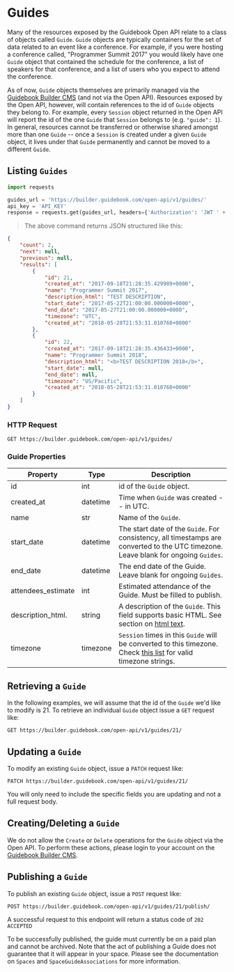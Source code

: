 # Guides

Many of the resources exposed by the Guidebook Open API relate to a class of objects called `Guide`. `Guide` objects are typically containers for the set of data related to an event like a conference. For example, if you were hosting a conference called, "Programmer Summit 2017" you would likely have one `Guide` object that contained the schedule for the conference, a list of speakers for that conference, and a list of users who you expect to attend the conference.

As of now, `Guide` objects themselves are primarily managed via the [Guidebook Builder CMS](https://builder.guidebook.com) (and not via the Open API). Resources exposed by the Open API, however, will contain references to the id of `Guide` objects they belong to. For example, every `Session` object returned in the Open API will report the id of the one `Guide` that `Session` belongs to (e.g. `"guide": 1`). In general, resources cannot be transferred or otherwise shared amongst more than one `Guide` -- once a `Session` is created under a given `Guide` object, it lives under that `Guide` permanently and cannot be moved to a different `Guide`.

## Listing `Guides`

```python
import requests

guides_url = 'https://builder.guidebook.com/open-api/v1/guides/'
api_key = 'API_KEY'
response = requests.get(guides_url, headers={'Authorization': 'JWT ' + api_key}).json()
```

> The above command returns JSON structured like this:

```json
{
	"count": 2,
	"next": null,
	"previous": null,
	"results": [
		{
			"id": 21,
			"created_at": "2017-09-18T21:28:35.429989+0000",
			"name": "Programmer Summit 2017",
			"description_html": "TEST DESCRIPTION",
			"start_date": "2017-05-22T21:00:00.000000+0000",
			"end_date": "2017-05-27T21:00:00.000000+0000",
			"timezone": "UTC",
			"created_at": "2018-05-28T21:53:31.010760+0000"
		},
		{
			"id": 22,
			"created_at": "2017-09-18T21:28:35.436433+0000",
			"name": "Programmer Summit 2018",
			"description_html": "<b>TEST DESCRIPTION 2018</b>",
			"start_date": null,
			"end_date": null,
			"timezone": "US/Pacific",
			"created_at": "2018-05-28T21:53:31.010760+0000"
		}
	]
}
```

### HTTP Request

`GET https://builder.guidebook.com/open-api/v1/guides/`

### Guide Properties

Property           | Type        | Description
---------          | --------    | --------
id                 | int         | id of the `Guide` object.
created_at         | datetime    | Time when `Guide` was created -- in UTC.
name               | str         | Name of the `Guide`.
start_date         | datetime    | The start date of the `Guide`. For consistency, all timestamps are converted to the UTC timezone.  Leave blank for ongoing `Guides`.
end_date           | datetime    | The end date of the Guide.  Leave blank for ongoing `Guides`.
attendees_estimate | int         | Estimated attendance of the Guide. Must be filled to publish.
description_html.  | string      | A description of the `Guide`.  This field supports basic HTML.  See section on [html text](#html-text).
timezone           | timezone    | `Session` times in this `Guide` will be converted to this timezone.  Check [this list](https://en.wikipedia.org/wiki/List_of_tz_database_time_zones#List) for valid timezone strings.


## Retrieving a `Guide`
In the following examples, we will assume that the id of the `Guide` we'd like to modify is 21.
To retrieve an individual `Guide` object issue a `GET` request like:

`GET https://builder.guidebook.com/open-api/v1/guides/21/`


## Updating a `Guide`

To modify an existing `Guide` object, issue a `PATCH` request like:

`PATCH https://builder.guidebook.com/open-api/v1/guides/21/`

You will only need to include the specific fields you are updating and not a full request body.

## Creating/Deleting a `Guide`

We do not allow the `Create` or `Delete` operations for the `Guide` object via the Open API.  To perform these actions, please login to your account on the [Guidebook Builder CMS](https://builder.guidebook.com).

## Publishing a `Guide`

To publish an existing `Guide` object, issue a `POST` request like:

`POST https://builder.guidebook.com/open-api/v1/guides/21/publish/`

A successful request to this endpoint will return a status code of `202 ACCEPTED`

To be successfully published, the guide must currently be on a paid plan and cannot be archived. Note that the act of publishing a Guide does not guarantee that it will appear in your space. Please see the documentation on `Spaces` and `SpaceGuideAssociations` for more information.